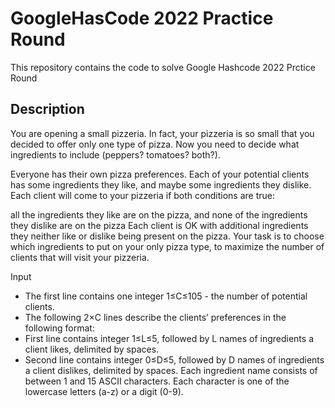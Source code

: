 # GoogleHasCode 2022 Practice Round

This repository contains the code to solve Google Hashcode 2022 Prctice Round

## Description

You are opening a small pizzeria. In fact, your pizzeria is so small that you decided to offer only one type of pizza. Now you need to decide what ingredients to include (peppers? tomatoes? both?).

Everyone has their own pizza preferences. Each of your potential clients has some ingredients they like, and maybe some ingredients they dislike. Each client will come to your pizzeria if both conditions are true:

all the ingredients they like are on the pizza, and
none of the ingredients they dislike are on the pizza
Each client is OK with additional ingredients they neither like or dislike being present on the pizza. Your task is to choose which ingredients to put on your only pizza type, to maximize the number of clients that will visit your pizzeria.

Input
 - The first line contains one integer 1≤C≤105 - the number of potential clients.
 - The following 2×C lines describe the clients’ preferences in the following format:
  - First line contains integer 1≤L≤5, followed by L names of ingredients a client likes, delimited by spaces.
  - Second line contains integer 0≤D≤5, followed by D names of ingredients a client dislikes, delimited by spaces.
Each ingredient name consists of between 1 and 15 ASCII characters. Each character is one of the lowercase letters (a-z) or a digit (0-9).


